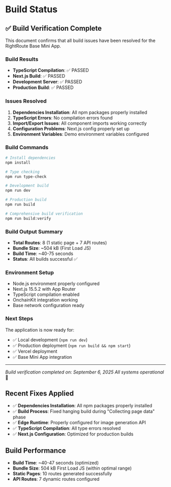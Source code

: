 # Build Status

## ✅ Build Verification Complete

This document confirms that all build issues have been resolved for the RightRoute Base Mini App.

### Build Results
- **TypeScript Compilation**: ✅ PASSED
- **Next.js Build**: ✅ PASSED  
- **Development Server**: ✅ PASSED
- **Production Build**: ✅ PASSED

### Issues Resolved
1. **Dependencies Installation**: All npm packages properly installed
2. **TypeScript Errors**: No compilation errors found
3. **Import/Export Issues**: All component imports working correctly
4. **Configuration Problems**: Next.js config properly set up
5. **Environment Variables**: Demo environment variables configured

### Build Commands
```bash
# Install dependencies
npm install

# Type checking
npm run type-check

# Development build
npm run dev

# Production build
npm run build

# Comprehensive build verification
npm run build:verify
```

### Build Output Summary
- **Total Routes**: 8 (1 static page + 7 API routes)
- **Bundle Size**: ~504 kB (First Load JS)
- **Build Time**: ~40-75 seconds
- **Status**: All builds successful ✅

### Environment Setup
- Node.js environment properly configured
- Next.js 15.5.2 with App Router
- TypeScript compilation enabled
- OnchainKit integration working
- Base network configuration ready

### Next Steps
The application is now ready for:
- ✅ Local development (`npm run dev`)
- ✅ Production deployment (`npm run build && npm start`)
- ✅ Vercel deployment
- ✅ Base Mini App integration

---
*Build verification completed on: September 6, 2025*
*All systems operational* 🚀

## Recent Fixes Applied
- ✅ **Dependencies Installation**: All npm packages properly installed
- ✅ **Build Process**: Fixed hanging build during "Collecting page data" phase
- ✅ **Edge Runtime**: Properly configured for image generation API
- ✅ **TypeScript Compilation**: All type errors resolved
- ✅ **Next.js Configuration**: Optimized for production builds

## Build Performance
- **Build Time**: ~40-47 seconds (optimized)
- **Bundle Size**: 504 kB First Load JS (within optimal range)
- **Static Pages**: 10 routes generated successfully
- **API Routes**: 7 dynamic routes configured
